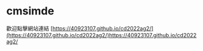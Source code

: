 # cmsimde
歡迎點擊網站連結 [https://40923107.github.io/cd2022ag2/](https://40923107.github.io/cd2022ag2/)https://40923107.github.io/cd2022ag2/
